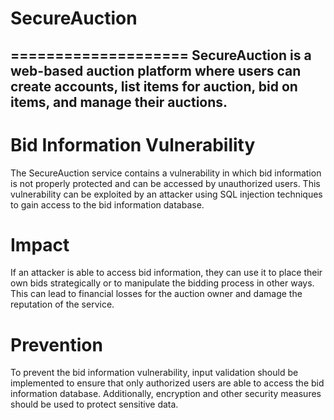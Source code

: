 # SecureAuction
====================
 SecureAuction is a web-based auction platform where users can create accounts, list items for auction, bid on items, and manage their auctions. 
-----------------------------------------------

# Bid Information Vulnerability

The SecureAuction service contains a vulnerability in which bid information is not properly protected and can be accessed by unauthorized users. This vulnerability can be exploited by an attacker using SQL injection techniques to gain access to the bid information database.

# Impact

If an attacker is able to access bid information, they can use it to place their own bids strategically or to manipulate the bidding process in other ways. This can lead to financial losses for the auction owner and damage the reputation of the service.

# Prevention

To prevent the bid information vulnerability, input validation should be implemented to ensure that only authorized users are able to access the bid information database. Additionally, encryption and other security measures should be used to protect sensitive data.
